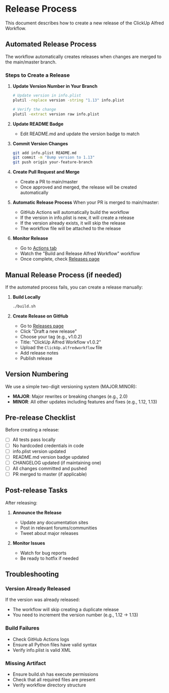 # Release Process

This document describes how to create a new release of the ClickUp Alfred Workflow.

## Automated Release Process

The workflow automatically creates releases when changes are merged to the main/master branch.

### Steps to Create a Release

1. **Update Version Number in Your Branch**
   ```bash
   # Update version in info.plist
   plutil -replace version -string "1.13" info.plist
   
   # Verify the change
   plutil -extract version raw info.plist
   ```

2. **Update README Badge**
   - Edit README.md and update the version badge to match

3. **Commit Version Changes**
   ```bash
   git add info.plist README.md
   git commit -m "Bump version to 1.13"
   git push origin your-feature-branch
   ```

4. **Create Pull Request and Merge**
   - Create a PR to main/master
   - Once approved and merged, the release will be created automatically

5. **Automatic Release Process**
   When your PR is merged to main/master:
   - GitHub Actions will automatically build the workflow
   - If the version in info.plist is new, it will create a release
   - If the version already exists, it will skip the release
   - The workflow file will be attached to the release

6. **Monitor Release**
   - Go to [Actions tab](https://github.com/four13co/alfred-clickup-four13/actions)
   - Watch the "Build and Release Alfred Workflow" workflow
   - Once complete, check [Releases page](https://github.com/four13co/alfred-clickup-four13/releases)

## Manual Release Process (if needed)

If the automated process fails, you can create a release manually:

1. **Build Locally**
   ```bash
   ./build.sh
   ```

2. **Create Release on GitHub**
   - Go to [Releases page](https://github.com/four13co/alfred-clickup-four13/releases)
   - Click "Draft a new release"
   - Choose your tag (e.g., v1.0.2)
   - Title: "ClickUp Alfred Workflow v1.0.2"
   - Upload the `ClickUp.alfredworkflow` file
   - Add release notes
   - Publish release

## Version Numbering

We use a simple two-digit versioning system (MAJOR.MINOR):

- **MAJOR**: Major rewrites or breaking changes (e.g., 2.0)
- **MINOR**: All other updates including features and fixes (e.g., 1.12, 1.13)

## Pre-release Checklist

Before creating a release:

- [ ] All tests pass locally
- [ ] No hardcoded credentials in code
- [ ] info.plist version updated
- [ ] README.md version badge updated
- [ ] CHANGELOG updated (if maintaining one)
- [ ] All changes committed and pushed
- [ ] PR merged to master (if applicable)

## Post-release Tasks

After releasing:

1. **Announce the Release**
   - Update any documentation sites
   - Post in relevant forums/communities
   - Tweet about major releases

2. **Monitor Issues**
   - Watch for bug reports
   - Be ready to hotfix if needed

## Troubleshooting

### Version Already Released
If the version was already released:
- The workflow will skip creating a duplicate release
- You need to increment the version number (e.g., 1.12 → 1.13)

### Build Failures
- Check GitHub Actions logs
- Ensure all Python files have valid syntax
- Verify info.plist is valid XML

### Missing Artifact
- Ensure build.sh has execute permissions
- Check that all required files are present
- Verify workflow directory structure